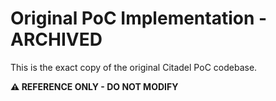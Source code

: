 # Original PoC Implementation - ARCHIVED

This is the exact copy of the original Citadel PoC codebase.

**⚠️ REFERENCE ONLY - DO NOT MODIFY**
